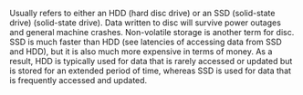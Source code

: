Usually refers to either an HDD (hard disc drive) or an SSD (solid-state drive) (solid-state drive). Data written to disc will survive power outages and general machine crashes. Non-volatile storage is another term for disc.
SSD is much faster than HDD (see latencies of accessing data from SSD and HDD), but it is also much more expensive in terms of money. As a result, HDD is typically used for data that is rarely accessed or updated but is stored for an extended period of time, whereas SSD is used for data that is frequently accessed and updated.